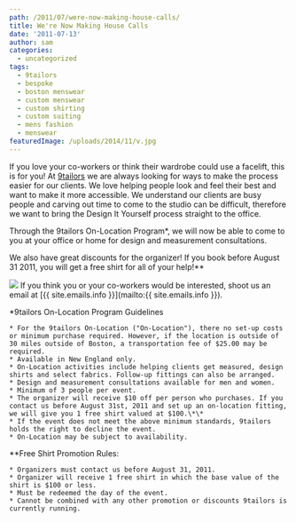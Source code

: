 ```yaml
---
path: /2011/07/were-now-making-house-calls/
title: We're Now Making House Calls
date: '2011-07-13'
author: sam
categories:
  - uncategorized
tags:
  - 9tailors
  - bespoke
  - boston menswear
  - custom menswear
  - custom shirting
  - custom suiting
  - mens fashion
  - menswear
featuredImage: /uploads/2014/11/v.jpg
---
```

If you love your co-workers or think their wardrobe could use a facelift, this is for you! At [9tailors](http://9tailors.com/) we are always looking for ways to make the process easier for our clients. We love helping people look and feel their best and want to make it more accessible. We understand our clients are busy people and carving out time to come to the studio can be difficult, therefore we want to bring the Design It Yourself process straight to the office.

Through the 9tailors On-Location Program\*, we will now be able to come to you at your office or home for design and measurement consultations.

We also have great discounts for the organizer! If you book before August 31 2011, you will get a free shirt for all of your help!\*\*

[![](http://4.bp.blogspot.com/-X8bt89k-BiI/Thnp2hWyWoI/AAAAAAAAAk8/qQEFEBOGBtU/s400/Img0302.jpg)](http://4.bp.blogspot.com/-X8bt89k-BiI/Thnp2hWyWoI/AAAAAAAAAk8/qQEFEBOGBtU/s1600/Img0302.jpg)
If you think you or your co-workers would be interested, shoot us an email at [{{ site.emails.info }}](mailto:{{ site.emails.info }}).

\*9tailors On-Location Program Guidelines

	* For the 9tailors On-Location ("On-Location"), there no set-up costs or minimum purchase required. However, if the location is outside of 30 miles outside of Boston, a transportation fee of $25.00 may be required. 
	* Available in New England only. 
	* On-Location activities include helping clients get measured, design shirts and select fabrics. Follow-up fittings can also be arranged. 
	* Design and measurement consultations available for men and women.
	* Minimum of 3 people per event. 
	* The organizer will receive $10 off per person who purchases. If you contact us before August 31st, 2011 and set up an on-location fitting, we will give you 1 free shirt valued at $100.\*\*
	* If the event does not meet the above minimum standards, 9tailors holds the right to decline the event. 
	* On-Location may be subject to availability. 

\*\*Free Shirt Promotion Rules:

	* Organizers must contact us before August 31, 2011.
	* Organizer will receive 1 free shirt in which the base value of the shirt is $100 or less.
	* Must be redeemed the day of the event.
	* Cannot be combined with any other promotion or discounts 9tailors is currently running.